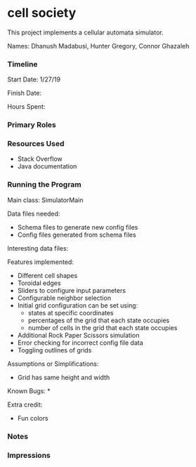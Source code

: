 cell society
====

This project implements a cellular automata simulator.

Names: Dhanush Madabusi, Hunter Gregory, Connor Ghazaleh

### Timeline

Start Date: 1/27/19

Finish Date: 

Hours Spent:

### Primary Roles


### Resources Used

* Stack Overflow
* Java documentation


### Running the Program

Main class: SimulatorMain

Data files needed: 
* Schema files to generate new config files
* Config files generated from schema files

Interesting data files:

Features implemented:
* Different cell shapes
* Toroidal edges
* Sliders to configure input parameters
* Configurable neighbor selection
* Initial grid configuration can be set using:
    * states at specific coordinates
    * percentages of the grid that each state occupies
    * number of cells in the grid that each state occupies
* Additional Rock Paper Scissors simulation
* Error checking for incorrect config file data
* Toggling outlines of grids

Assumptions or Simplifications:
* Grid has same height and width

Known Bugs:
*

Extra credit:
* Fun colors

### Notes


### Impressions

